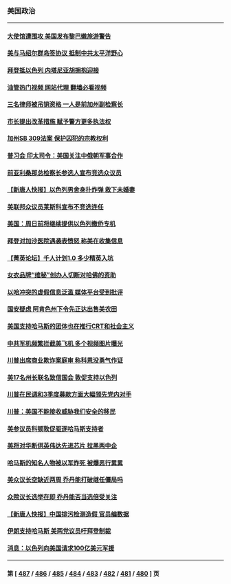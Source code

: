 ### 美国政治
---
#### [大使馆遭围攻 美国发布黎巴嫩旅游警告](../../pages/ncid1078159/n14097808.md?10182045) 
#### [美与马绍尔群岛签协议 抵制中共太平洋野心](../../pages/ncid1078159/n14097861.md?10182045) 
#### [拜登抵以色列 内塔尼亚胡拥抱迎接](../../pages/ncid1078159/n14097791.md?10182045) 
#### [油管热门视频 网站代理 翻墙必看视频](http://138.2.39.72:81/youtube.html?epic-marker?10182045)
#### [三名律师被吊销资格 一人是前加州副检察长](../../pages/ncid1078159/n14097708.md?10182045) 
#### [市长提出改革措施 赋予警方更多执法权](../../pages/ncid1078159/n14097706.md?10182045) 
#### [加州SB 309法案 保护囚犯的宗教权利](../../pages/ncid1078159/n14097701.md?10182045) 
#### [普习会 印太司令：美国关注中俄朝军事合作](../../pages/ncid1078159/n14097650.md?10182045) 
#### [前亚利桑那总检察长参选人宣布竞选众议员](../../pages/ncid1078159/n14097513.md?10182045) 
#### [【新唐人快报】以色列男舍身扑炸弹 救下未婚妻](../../pages/ncid1078159/n14097480.md?10182045) 
#### [美联邦众议员莱斯科宣布不竞选连任](../../pages/ncid1078159/n14097540.md?10182045) 
#### [美国：周日前将继续提供以色列撤侨专机](../../pages/ncid1078159/n14097507.md?10182045) 
#### [拜登对加沙医院遇袭表愤怒 称美在收集信息](../../pages/ncid1078159/n14097470.md?10182045) 
#### [【菁英论坛】千人计划1.0 多少精英入坑](../../pages/ncid1078159/n14097406.md?10182045) 
#### [女衣品牌“维秘”创办人切断对哈佛的资助](../../pages/ncid1078159/n14097450.md?10182045) 
#### [以哈冲突的虚假信息泛滥 媒体平台受到批评](../../pages/ncid1078159/n14097471.md?10182045) 
#### [国安疑虑 阿肯色州下令先正达出售美农田](../../pages/ncid1078159/n14097391.md?10182045) 
#### [美国支持哈马斯的团体也在推行CRT和社会主义](../../pages/ncid1078159/n14097363.md?10182045) 
#### [中共军机频繁拦截美飞机 多个视频图片曝光](../../pages/ncid1078159/n14097335.md?10182045) 
#### [川普出席商业欺诈案庭审 称科恩没勇气作证](../../pages/ncid1078159/n14097321.md?10182045) 
#### [美17名州长联名致信国会 敦促支持以色列](../../pages/ncid1078159/n14097263.md?10182045) 
#### [川普在民调和3季度募款方面大幅领先党内对手](../../pages/ncid1078159/n14097329.md?10182045) 
#### [川普：美国不能接收威胁我们安全的移民](../../pages/ncid1078159/n14097309.md?10182045) 
#### [美参议员科顿敦促驱逐哈马斯支持者](../../pages/ncid1078159/n14097289.md?10182045) 
#### [美将对华断供英伟达先进芯片 拉黑两中企](../../pages/ncid1078159/n14097237.md?10182045) 
#### [哈马斯的知名人物被以军炸死 被爆恶行累累](../../pages/ncid1078159/n14097273.md?10182045) 
#### [美众议长空缺近两周 乔丹能打破继任僵局吗](../../pages/ncid1078159/n14097235.md?10182045) 
#### [众院议长选举在即 乔丹能否当选倍受关注](../../pages/ncid1078159/n14097265.md?10182045) 
#### [【新唐人快报】中国排污检测造假 官员编数据](../../pages/ncid1078159/n14096748.md?10182045) 
#### [伊朗支持哈马斯 美两党议员吁拜登制裁](../../pages/ncid1078159/n14097188.md?10182045) 
#### [消息：以色列向美国请求100亿美元军援](../../pages/ncid1078159/n14097116.md?10182045) 

---
#### 第 [ [487](./487.md?10182045) / [486](./486.md?10182045) / [485](./485.md?10182045) / [484](./484.md?10182045) / [483](./483.md?10182045) / [482](./482.md?10182045) / [481](./481.md?10182045) / [480](./480.md?10182045) ] 页
